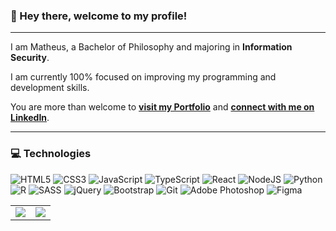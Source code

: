 ### :wave: Hey there, welcome to my profile!

---

I am Matheus, a Bachelor of Philosophy and majoring in **Information Security**.

I am currently 100% focused on improving my programming and development skills.

You are more than welcome to **[visit my Portfolio](https://math-reis.github.io/)** and **[connect with me on LinkedIn](https://www.linkedin.com/in/matheus-grp/)**.

---

### 💻 Technologies

<img alt="HTML5" src="https://img.shields.io/badge/html5%20-%23E34F26.svg?&style=for-the-badge&logo=html5&logoColor=white"/> <img alt="CSS3" src="https://img.shields.io/badge/css3%20-%231572B6.svg?&style=for-the-badge&logo=css3&logoColor=white"/> <img alt="JavaScript" src="https://img.shields.io/badge/javascript%20-%23323330.svg?&style=for-the-badge&logo=javascript&logoColor=%23F7DF1E"/> <img alt="TypeScript" src="https://img.shields.io/badge/typescript%20-%23007ACC.svg?&style=for-the-badge&logo=typescript&logoColor=white"/> <img alt="React" src="https://img.shields.io/badge/react%20-%2320232a.svg?&style=for-the-badge&logo=react&logoColor=%2361DAFB"/> <img alt="NodeJS" src="https://img.shields.io/badge/node.js%20-%2343853D.svg?&style=for-the-badge&logo=node.js&logoColor=white"/> <img alt="Python" src="https://img.shields.io/badge/python%20-%2314354C.svg?&style=for-the-badge&logo=python&logoColor=white"/> <img alt="R" src="https://img.shields.io/badge/r-%23276DC3.svg?&style=for-the-badge&logo=r&logoColor=white"/> <img alt="SASS" src="https://img.shields.io/badge/SASS%20-hotpink.svg?&style=for-the-badge&logo=SASS&logoColor=white"/> <img alt="jQuery" src="https://img.shields.io/badge/jquery%20-%230769AD.svg?&style=for-the-badge&logo=jquery&logoColor=white"/> <img alt="Bootstrap" src="https://img.shields.io/badge/bootstrap%20-%23563D7C.svg?&style=for-the-badge&logo=bootstrap&logoColor=white"/> <img alt="Git" src="https://img.shields.io/badge/git%20-%23F05033.svg?&style=for-the-badge&logo=git&logoColor=white"/> <img alt="Adobe Photoshop" src="https://img.shields.io/badge/adobe%20photoshop%20-%2331A8FF.svg?&style=for-the-badge&logo=adobe%20photoshop&logoColor=white"/> <img alt="Figma" src="https://img.shields.io/badge/figma%20-%23F24E1E.svg?&style=for-the-badge&logo=figma&logoColor=white"/> 

<center>
<table>
    <tr>
        <td><img align="center" src="https://github-readme-stats.vercel.app/api/top-langs/?username=math-reis&hide=html&layout=compact&theme=buefy" /></td>
        <td><img align="center" src="https://github-readme-stats.vercel.app/api?username=math-reis&theme=buefy"/></td>
    </tr>   
</table>
</center>  
